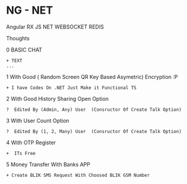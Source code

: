 # NG - NET

Angular RX JS
NET WEBSOCKET REDIS



Thoughts 

  0  BASIC CHAT 
  
    + TEXT
    ...
    
  1  With Good ( Random Screen QR Key Based Asymetric) Encryption :P 
  
    + I have Codes On .NET Just Make it Functional TS 
    
  2  With Good History Sharing Open Option 
  
    ?  Edited By (Admin, Any) User  (Consructor Of Create Talk Option)
    
  3  With User Count Option 
  
    ?  Edited By (1, 2, Many) User  (Consructor Of Create Talk Option)   
    
  4  With OTP Register
  
    +  ITs Free
    
  5 Money Transfer With Banks APP 
  
    + Create BLIK SMS Request With Choosed BLIK GSM Number
    
 
